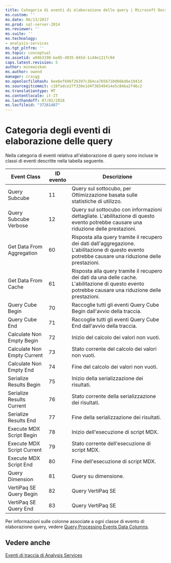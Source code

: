 ```yaml
---
title: Categoria di eventi di elaborazione delle query | Microsoft Docs
ms.custom: ''
ms.date: 06/13/2017
ms.prod: sql-server-2014
ms.reviewer: ''
ms.suite: ''
ms.technology:
- analysis-services
ms.tgt_pltfrm: ''
ms.topic: conceptual
ms.assetid: a94b3198-be85-4935-845d-1cd4e121fc94
caps.latest.revision: 5
author: minewiskan
ms.author: owend
manager: craigg
ms.openlocfilehash: 6ee6ef696f26397c3b4ca7656710d666d6e1941d
ms.sourcegitcommit: c18fadce27f330e1d4f36549414e5c84ba2f46c2
ms.translationtype: MT
ms.contentlocale: it-IT
ms.lasthandoff: 07/02/2018
ms.locfileid: "37261487"
---
```

# <a name="query-processing-events-category"></a>Categoria degli eventi di elaborazione delle query
  Nella categoria di eventi relativa all'elaborazione di query sono incluse le classi di eventi descritte nella tabella seguente.  
  
|**Event Class**|**ID evento**|**Descrizione**|  
|---------------------|------------------|---------------------|  
|Query Subcube|11|Query sul sottocubo, per Ottimizzazione basata sulle statistiche di utilizzo.|  
|Query Subcube Verbose|12|Query sul sottocubo con informazioni dettagliate. L'abilitazione di questo evento potrebbe causare una riduzione delle prestazioni.|  
|Get Data From Aggregation|60|Risposta alla query tramite il recupero dei dati dall'aggregazione. L'abilitazione di questo evento potrebbe causare una riduzione delle prestazioni.|  
|Get Data From Cache|61|Risposta alla query tramite il recupero dei dati da una delle cache. L'abilitazione di questo evento potrebbe causare una riduzione delle prestazioni.|  
|Query Cube Begin|70|Raccoglie tutti gli eventi Query Cube Begin dall'avvio della traccia.|  
|Query Cube End|71|Raccoglie tutti gli eventi Query Cube End dall'avvio della traccia.|  
|Calculate Non Empty Begin|72|Inizio del calcolo dei valori non vuoti.|  
|Calculate Non Empty Current|73|Stato corrente del calcolo dei valori non vuoti.|  
|Calculate Non Empty End|74|Fine del calcolo dei valori non vuoti.|  
|Serialize Results Begin|75|Inizio della serializzazione dei risultati.|  
|Serialize Results Current|76|Stato corrente della serializzazione dei risultati.|  
|Serialize Results End|77|Fine della serializzazione dei risultati.|  
|Execute MDX Script Begin|78|Inizio dell'esecuzione di script MDX.|  
|Execute MDX Script Current|79|Stato corrente dell'esecuzione di script MDX.|  
|Execute MDX Script End|80|Fine dell'esecuzione di script MDX.|  
|Query Dimension|81|Query su dimensione.|  
|VertiPaq SE Query Begin|82|Query VertiPaq SE|  
|VertiPaq SE Query End|83|Query VertiPaq SE|  
  
 Per informazioni sulle colonne associate a ogni classe di evento di elaborazione query, vedere [Query Processing Events Data Columns](query-processing-events-data-columns.md).  
  
## <a name="see-also"></a>Vedere anche  
 [Eventi di traccia di Analysis Services](analysis-services-trace-events.md)  
  
  
